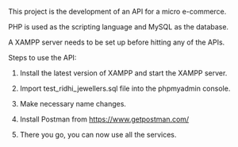 This project is the development of an API for a micro e-commerce. 

PHP is used as the scripting language and MySQL as the database.

A XAMPP server needs to be set up before hitting any of the APIs. 

Steps to use the API:

1. Install the latest version of XAMPP and start the XAMPP server.

2. Import test_ridhi_jewellers.sql file into the phpmyadmin console.

3. Make necessary name changes.

4. Install Postman from https://www.getpostman.com/

5. There you go, you can now use all the services.
